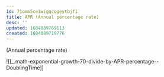 ```yaml
---
id: 71omm5ce1wigqcqgeytbjfi
title: APR (Annual percentage rate)
desc: ''
updated: 1684089769113
created: 1684089719776
---
```


(Annual percentage rate)

![[_.math-exponential-growth-70-divide-by-APR-percentage--DoublingTime]]